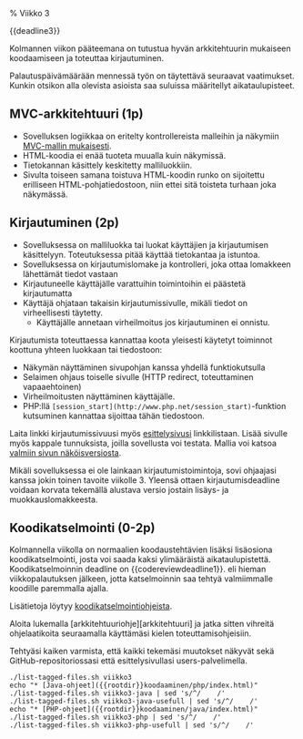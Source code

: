 % Viikko 3
<!-- order: 1 -->

<deadline>{{deadline3}}</deadline>

Kolmannen viikon pääteemana on tutustua 
hyvän arkkitehtuurin mukaiseen koodaamiseen
ja toteuttaa kirjautuminen.

Palautuspäivämäärään mennessä työn on täytettävä seuraavat vaatimukset.
Kunkin otsikon alla olevista asioista saa suluissa määritellyt aikataulupisteet.

## MVC-arkkitehtuuri (1p)

* Sovelluksen logiikkaa on eritelty kontrollereista malleihin ja näkymiin [MVC-mallin mukaisesti][arkkitehtuuri].
* HTML-koodia ei enää tuoteta muualla kuin näkymissä.
* Tietokannan käsittely keskitetty malliluokkiin.
* Sivulta toiseen samana toistuva HTML-koodin runko on sijoitettu erilliseen HTML-pohjatiedostoon, niin ettei sitä toisteta turhaan joka näkymässä.

## Kirjautuminen (2p)

* Sovelluksessa on malliluokka tai luokat käyttäjien ja kirjautumisen käsittelyyn. Toteutuksessa pitää käyttää tietokantaa ja istuntoa.
* Sovelluksessa on kirjautumislomake ja kontrolleri, joka ottaa lomakkeen lähettämät tiedot vastaan
* Kirjautuneelle käyttäjälle varattuihin toimintoihin ei päästetä kirjautumatta
* Käyttäjä ohjataan takaisin kirjautumissivulle, mikäli tiedot on virheellisesti täytetty. 
    * Käyttäjälle annetaan virheilmoitus jos kirjautuminen ei onnistu.

Kirjautumista toteuttaessa kannattaa koota yleisesti käytetyt toiminnot koottuna yhteen luokkaan tai tiedostoon:

* Näkymän näyttäminen sivupohjan kanssa yhdellä funktiokutsulla
* Selaimen ohjaus toiselle sivulle (HTTP redirect, toteuttaminen vapaaehtoinen)
* Virheilmoitusten näyttäminen käyttäjälle.
* PHP:llä `[session_start](http://www.php.net/session_start)`-funktion kutsuminen kannattaa sijoittaa tähän tiedostoon.

Laita linkki kirjautumissivuusi myös [esittelysivusi](esittelysivu.html)
linkkilistaan. Lisää sivulle myös kappale tunnuksista, joilla sovellusta voi testata.
Mallia voi katsoa 
[valmiin sivun näköisversiosta]({{rootdir}}src/{{curdir}}esittelysivu/esittelysivu-lopullinen.html).

Mikäli sovelluksessa ei ole lainkaan kirjautumistoimintoja, sovi ohjaajasi kanssa jokin toinen tavoite viikolle 3.
Yleensä ottaen kirjautumisdeadline voidaan korvata tekemällä alustava versio jostain lisäys- ja muokkauslomakkeesta.

## Koodikatselmointi (0-2p)

Kolmannella viikolla on normaalien koodaustehtävien lisäksi lisäosiona koodikatselmointi,
josta voi saada kaksi ylimääräistä aikataulupistettä.
Koodikatselmoinnin deadline on 
{{codereviewdeadline1}}.
eli hieman viikkopalautuksen jälkeen, 
jotta katselmoinnin saa tehtyä valmiimmalle koodille paremmalla ajalla. 

Lisätietoja löytyy [koodikatselmointiohjeista](../koodikatselmointi.html).

<ohje>
Aloita lukemalla [arkkitehtuuriohje][arkkitehtuuri]
ja jatka sitten vihreitä ohjelaatikoita seuraamalla 
käyttämäsi kielen toteuttamisohjeisiin.

Tehtyäsi kaiken varmista, että kaikki tekemäsi muutokset näkyvät sekä
GitHub-repositoriossasi että esittelysivullasi users-palvelimella.

<expandable title="**Lista tällä viikolla hyödyllisistä ohjesivuista**">

~~~~ {execute=bash}
./list-tagged-files.sh viikko3
echo "* [Java-ohjeet]({{rootdir}}koodaaminen/php/index.html)"
./list-tagged-files.sh viikko3-java | sed 's/^/    /'
./list-tagged-files.sh viikko3-java-usefull | sed 's/^/    /'
echo "* [PHP-ohjeet]({{rootdir}}koodaaminen/java/index.html)"
./list-tagged-files.sh viikko3-php | sed 's/^/    /'
./list-tagged-files.sh viikko3-php-usefull | sed 's/^/    /'
~~~~

</expandable>
</ohje>

[arkkitehtuuri]: {{rootdir}}koodaaminen/arkkitehtuuri/index.html
